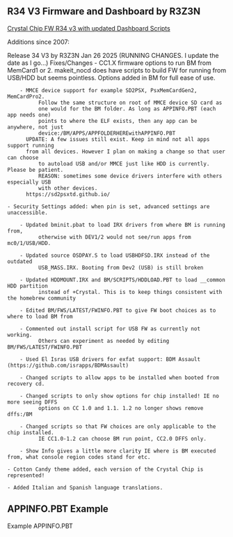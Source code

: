 ## R34 V3 Firmware and Dashboard by R3Z3N

[Crystal Chip FW R34 v3 with updated Dashboard Scripts](https://github.com/saildot4k/Crystal-Chip-R34-v3/releases)

Additions since 2007:

Release 34 V3 by R3Z3N Jan 26 2025 (RUNNING CHANGES. I update the date as I go...)
    Fixes/Changes
        - CC1.X firmware options to run BM from MemCard1 or 2. makeit_nocd does have scripts to
	      build FW for running from USB/HDD but seems pointless. Options added in BM for full ease
              of use.

        - MMCE device support for example SD2PSX, PsxMemCardGen2, MemCardPro2.
              Follow the same structure on root of MMCE device SD card as 
              one would for the BM folder. As long as APPINFO.PBT (each app needs one)
              points to where the ELF exists, then any app can be anywhere, not just
              device:/BM/APPS/APPFOLDERHEREwithAPPINFO.PBT
	      UPDATE: A few issues still exist. Keep in mind not all apps support running
	      from all devices. However I plan on making a change so that user can choose 
              to autoload USB and/or MMCE just like HDD is currently. Please be patient. 
              REASON: sometimes some device drivers interfere with others especially USB
              with other devices.
	      https://sd2psxtd.github.io/

	- Security Settings added: when pin is set, advanced settings are unaccessible. 

        - Updated bminit.pbat to load IRX drivers from where BM is running from,
              otherwise with DEV1/2 would not see/run apps from mc0/1/USB/HDD.
	
        - Updated source OSDPAY.S to load USBHDFSD.IRX instead of the outdated
              USB_MASS.IRX. Booting from Dev2 (USB) is still broken
	
        - Updated HDDMOUNT.IRX and BM/SCRIPTS/HDDLOAD.PBT to load __common HDD partition
              instead of +Crystal. This is to keep things consistent with the homebrew community
	
        - Edited BM/FWS/LATEST/FWINFO.PBT to give FW boot choices as to where to load BM from
	
        - Commented out install script for USB FW as currently not working.
              Others can experiment as needed by editing BM/FWS/LATEST/FWINFO.PBT
	
        - Used El Isras USB drivers for exfat support: BDM Assault (https://github.com/israpps/BDMAssault)
  	
        - Changed scripts to allow apps to be installed when booted from recovery cd.
  	
        - Changed scripts to only show options for chip installed! IE no more seeing DFFS
              options on CC 1.0 and 1.1. 1.2 no longer shows remove dffs:/BM
 	
        - Changed scripts so that FW choices are only applicable to the chip installed.
              IE CC1.0-1.2 can choose BM run point, CC2.0 DFFS only.
       
        - Show Info gives a little more clarity IE where is BM executed from, what console region codes stand for etc.

	- Cotton Candy theme added, each version of the Crystal Chip is represented!

	- Added Italian and Spanish language translations.


## APPINFO.PBT Example
Example APPINFO.PBT

